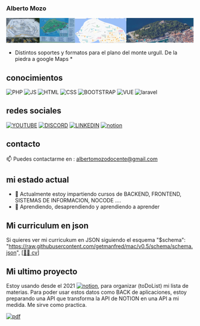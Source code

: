 ### Alberto Mozo ###

![evolucion de la informacion en planos](./img/urgull4.png "de la piedra a Google Maps")
* Distintos soportes y formatos para el plano del monte urgull. De la piedra a google Maps *

## conocimientos ##

![PHP](https://img.shields.io/badge/PHP-777BB4?style=for-the-badge&logo=php&logoColor=white)
![JS](https://img.shields.io/badge/JavaScript-F7DF1E?style=for-the-badge&logo=javascript&logoColor=black)
![HTML](https://img.shields.io/badge/HTML-orange?style=for-the-badge&logo=html5&logoColor=white)
![CSS](https://img.shields.io/badge/CSS-blue?style=for-the-badge&logo=css3&logoColor=white)
![BOOTSTRAP](https://img.shields.io/badge/BOOTSTRAP-712cf9?style=for-the-badge&logo=bootstrap&logoColor=white)
![VUE](https://img.shields.io/badge/VUE.JS-41B883?style=for-the-badge&logo=VUE.JS&logoColor=white)
![laravel](https://img.shields.io/badge/Laravel-f05340?style=for-the-badge&logo=Laravel&logoColor=white)

## redes sociales ##
[![YOUTUBE](https://img.shields.io/badge/YOUTUBE-FF0000?style=for-the-badge&logo=YOUTUBE&logoColor=WHITE)](https://www.youtube.com/channel/UCkbTI1wb0cLKkiNi1Sd9WbA)
[![DISCORD](https://img.shields.io/badge/DISCORD-000000?style=for-the-badge&logo=DISCORD&logoColor=white)](https://discord.gg/mJKztrxMBa)
[![LINKEDIN](https://img.shields.io/badge/LINKEDIN-0e76a8?style=for-the-badge&logo=LINKEDIN&logoColor=white)](https://www.linkedin.com/in/alberto-mozo-avellaned-80615713/)
[![notion](https://img.shields.io/badge/notion-000000?style=for-the-badge&logo=notion&logoColor=white)](https://pretty-streetcar-ee4.notion.site/99fe4ba7a31745ac9c762c250ed5c003?v=bfb15a01426d46bab38c82535b0b590d)
## contacto ##
 📫 Puedes contactarme en : albertomozodocente@gmail.com

## mi estado actual ##

- 🔭 Actualmente estoy impartiendo cursos de BACKEND, FRONTEND, SISTEMAS DE INFORMACION, NOCODE ....
- 🌱 Aprendiendo, desaprendiendo y aprendiendo a aprender

## Mi curriculum en json ##

Si quieres ver mi curricukum en JSON siguiendo el esquema "$schema": "https://raw.githubusercontent.com/getmanfred/mac/v0.5/schema/schema.json",
[[👨‍🎓 cv](https://raw.githubusercontent.com/albertomozo/albertomozo/refs/heads/main/assets/cv_AlbertoMozo_Manfred.json)]

## Mi ultimo proyecto ##

Estoy usando desde el 2021 [![notion](https://img.shields.io/badge/notion-000000?style=for-the-badge&logo=notion&logoColor=white)](https://pretty-streetcar-ee4.notion.site/99fe4ba7a31745ac9c762c250ed5c003?v=bfb15a01426d46bab38c82535b0b590d), para organizar (toDoList) mi lista de materias.
Para poder usar estos datos como BACK de aplicaciones, estoy preparando una API que transforma la API de NOTION en una API a mi medida. Me sirve como practica.

[![pdf](https://img.shields.io/badge/PDF-000000?style=for-the-badge&logo=pdf&logoColor=red)](https://raw.githubusercontent.com/albertomozo/albertomozo/refs/heads/main/assets/NOTION-dev-js_V3.pdf)






<!---  Actualmente disfrutando y trabajando duro 💪 con Git y GitHub
[![hello-git](https://img.shields.io/badge/GitHub-mouredev/hello_git-14a1f0?style=for-the-badge&logo=github&logoColor=white&labelColor=101010)](https://github.com/mouredev/hello-git)-->


<!--
**albertomozo/albertomozo** is a ✨ _special_ ✨ repository because its `README.md` (this file) appears on your GitHub profile.

Here are some ideas to get you started:

- 🔭 I’m currently working on ...
- 🌱 I’m currently learning ...
- 👯 I’m looking to collaborate on ...
- 🤔 I’m looking for help with ...
- 💬 Ask me about ...
- 📫 How to reach me: ...
- 😄 Pronouns: ...
- ⚡ Fun fact: ...
-->
